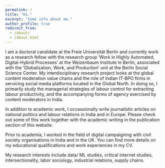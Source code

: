 ```yaml
---
permalink: /
title: "Hi."
excerpt: "Some info about me."
author_profile: true
redirect_from:
  - /about/
  - /about.html
---
```


I am a doctoral candidate at the Freie Universität Berlin and currently work as a research fellow with the research group ‘Work in Highly Automated, Digital-Hybrid Processes’ at the Weizenbaum Institute in Berlin, associated with the ‘Globalization, Work, and Production’ unit at the Berlin Social Science Center. My interdisciplinary research project looks at the global content moderation value chains and the role of Indian IT-BPO firms in servicing social media platforms located in the Global North. In doing so, I primarily study the managerial strategies of labour control for extracting labour productivity, and the accompanying forms of agency exercised by content moderators in India.

In addition to academic work, I occassionally write journalistic articles on national politics and labour relations in India and in Europe. Please check out some of this work together with the academic writing in the publication section of this website.

Prior to academia, I worked in the field of digital campaigning with civil society organisations in India and in the UK. You can find more details on my educational qualifications and work experiences in my CV.

My research interests include data/ ML studies, critical internet studies, intersectionality, labor sociology, industrial relations, supply chains.
